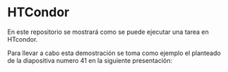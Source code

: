 # HTCondor
En este repositorio se mostrará como se puede ejecutar una tarea en HTcondor.

Para llevar a cabo esta demostración se toma como ejemplo el planteado de la diapositiva numero 41 en la siguiente presentación:

